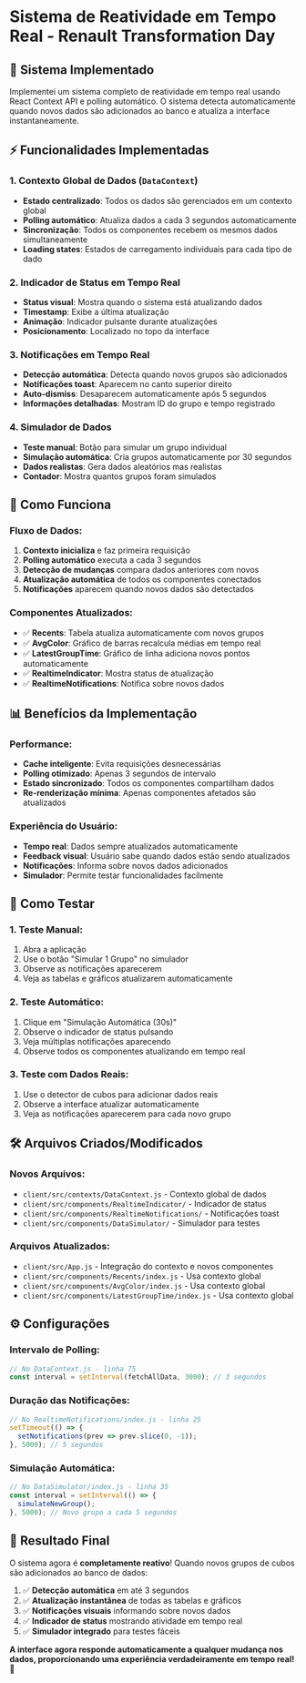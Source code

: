 # Sistema de Reatividade em Tempo Real - Renault Transformation Day

## 🚀 Sistema Implementado

Implementei um sistema completo de reatividade em tempo real usando React Context API e polling automático. O sistema detecta automaticamente quando novos dados são adicionados ao banco e atualiza a interface instantaneamente.

## ⚡ Funcionalidades Implementadas

### 1. **Contexto Global de Dados (`DataContext`)**
- **Estado centralizado**: Todos os dados são gerenciados em um contexto global
- **Polling automático**: Atualiza dados a cada 3 segundos automaticamente
- **Sincronização**: Todos os componentes recebem os mesmos dados simultaneamente
- **Loading states**: Estados de carregamento individuais para cada tipo de dado

### 2. **Indicador de Status em Tempo Real**
- **Status visual**: Mostra quando o sistema está atualizando dados
- **Timestamp**: Exibe a última atualização
- **Animação**: Indicador pulsante durante atualizações
- **Posicionamento**: Localizado no topo da interface

### 3. **Notificações em Tempo Real**
- **Detecção automática**: Detecta quando novos grupos são adicionados
- **Notificações toast**: Aparecem no canto superior direito
- **Auto-dismiss**: Desaparecem automaticamente após 5 segundos
- **Informações detalhadas**: Mostram ID do grupo e tempo registrado

### 4. **Simulador de Dados**
- **Teste manual**: Botão para simular um grupo individual
- **Simulação automática**: Cria grupos automaticamente por 30 segundos
- **Dados realistas**: Gera dados aleatórios mas realistas
- **Contador**: Mostra quantos grupos foram simulados

## 🔧 Como Funciona

### Fluxo de Dados:
1. **Contexto inicializa** e faz primeira requisição
2. **Polling automático** executa a cada 3 segundos
3. **Detecção de mudanças** compara dados anteriores com novos
4. **Atualização automática** de todos os componentes conectados
5. **Notificações** aparecem quando novos dados são detectados

### Componentes Atualizados:
- ✅ **Recents**: Tabela atualiza automaticamente com novos grupos
- ✅ **AvgColor**: Gráfico de barras recalcula médias em tempo real
- ✅ **LatestGroupTime**: Gráfico de linha adiciona novos pontos automaticamente
- ✅ **RealtimeIndicator**: Mostra status de atualização
- ✅ **RealtimeNotifications**: Notifica sobre novos dados

## 📊 Benefícios da Implementação

### Performance:
- **Cache inteligente**: Evita requisições desnecessárias
- **Polling otimizado**: Apenas 3 segundos de intervalo
- **Estado sincronizado**: Todos os componentes compartilham dados
- **Re-renderização mínima**: Apenas componentes afetados são atualizados

### Experiência do Usuário:
- **Tempo real**: Dados sempre atualizados automaticamente
- **Feedback visual**: Usuário sabe quando dados estão sendo atualizados
- **Notificações**: Informa sobre novos dados adicionados
- **Simulador**: Permite testar funcionalidades facilmente

## 🎯 Como Testar

### 1. **Teste Manual:**
1. Abra a aplicação
2. Use o botão "Simular 1 Grupo" no simulador
3. Observe as notificações aparecerem
4. Veja as tabelas e gráficos atualizarem automaticamente

### 2. **Teste Automático:**
1. Clique em "Simulação Automática (30s)"
2. Observe o indicador de status pulsando
3. Veja múltiplas notificações aparecendo
4. Observe todos os componentes atualizando em tempo real

### 3. **Teste com Dados Reais:**
1. Use o detector de cubos para adicionar dados reais
2. Observe a interface atualizar automaticamente
3. Veja as notificações aparecerem para cada novo grupo

## 🛠️ Arquivos Criados/Modificados

### Novos Arquivos:
- `client/src/contexts/DataContext.js` - Contexto global de dados
- `client/src/components/RealtimeIndicator/` - Indicador de status
- `client/src/components/RealtimeNotifications/` - Notificações toast
- `client/src/components/DataSimulator/` - Simulador para testes

### Arquivos Atualizados:
- `client/src/App.js` - Integração do contexto e novos componentes
- `client/src/components/Recents/index.js` - Usa contexto global
- `client/src/components/AvgColor/index.js` - Usa contexto global
- `client/src/components/LatestGroupTime/index.js` - Usa contexto global

## ⚙️ Configurações

### Intervalo de Polling:
```javascript
// No DataContext.js - linha 75
const interval = setInterval(fetchAllData, 3000); // 3 segundos
```

### Duração das Notificações:
```javascript
// No RealtimeNotifications/index.js - linha 25
setTimeout(() => {
  setNotifications(prev => prev.slice(0, -1));
}, 5000); // 5 segundos
```

### Simulação Automática:
```javascript
// No DataSimulator/index.js - linha 35
const interval = setInterval(() => {
  simulateNewGroup();
}, 5000); // Novo grupo a cada 5 segundos
```

## 🎉 Resultado Final

O sistema agora é **completamente reativo**! Quando novos grupos de cubos são adicionados ao banco de dados:

1. ✅ **Detecção automática** em até 3 segundos
2. ✅ **Atualização instantânea** de todas as tabelas e gráficos
3. ✅ **Notificações visuais** informando sobre novos dados
4. ✅ **Indicador de status** mostrando atividade em tempo real
5. ✅ **Simulador integrado** para testes fáceis

**A interface agora responde automaticamente a qualquer mudança nos dados, proporcionando uma experiência verdadeiramente em tempo real!** 🚀
